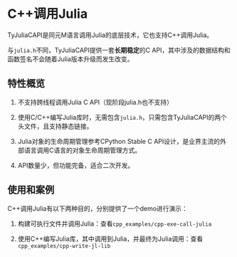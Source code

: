 # C++调用Julia

TyJuliaCAPI是同元M语言调用Julia的底层技术，它也支持C++调用Julia。

与`julia.h`不同，TyJuliaCAPI提供一套**长期稳定**的C API，其中涉及的数据结构和函数签名不会随着Julia版本升级而发生改变。

## 特性概览

1. 不支持跨线程调用Julia C API（现阶段julia.h也不支持）

2. 使用C/C++编写Julia库时，无需包含`julia.h`，只需包含TyJuliaCAPI的两个头文件，且支持静态链接。

3. Julia对象的生命周期管理参考CPython Stable C API设计，是业界主流的外部语言调用C语言的对象生命周期管理方式。

4. API数量少，但功能完备，适合二次开发。

## 使用和案例

C++调用Julia有以下两种目的，分别提供了一个demo进行演示：

1. 构建可执行文件并调用Julia：查看`cpp_examples/cpp-exe-call-julia`

2. 使用C++编写Julia库，其中调用到Julia，并最终为Julia调用：查看`cpp_examples/cpp-write-jl-lib`
